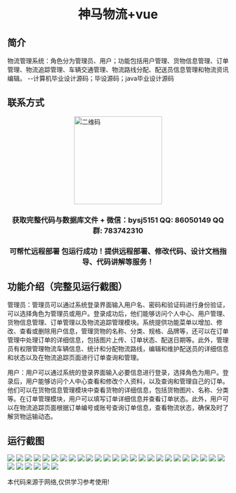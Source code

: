 <p><h1 align="center">神马物流+vue</h1></p>

## 简介
物流管理系统：角色分为管理员、用户；功能包括用户管理、货物信息管理、订单管理、物流追踪管理、车辆交通管理、物流路线分配、配送员信息管理和物流资讯编辑。    --计算机毕业设计源码；毕设源码；java毕业设计源码


## 联系方式
<img src="https://bs-1329754181.cos.ap-shanghai.myqcloud.com/wx.jpg" alt="二维码" style="display: block; margin: 0 auto;" width="200px">
<p><h3 align="center">获取完整代码与数据库文件 + 微信：bysj5151 QQ: 86050149 QQ群: 783742310</h3></p>
<p><h3 align="center">可帮忙远程部署 包运行成功！提供远程部署、修改代码、设计文档指导、代码讲解等服务！</h3></p>

## 功能介绍（完整见运行截图）
管理员：管理员可以通过系统登录界面输入用户名、密码和验证码进行身份验证，可以选择角色为管理员或用户。登录成功后，他们能够访问个人中心、用户管理、货物信息管理、订单管理以及物流追踪管理模块。系统提供功能菜单以增加、修改、查看或删除用户信息，管理货物的名称、分类、规格、品牌等，还可以在订单管理中处理订单的详细信息，包括图片上传、订单状态、配送日期等。此外，管理员有权限管理物流车辆信息、统计和分配物流路线，编辑和维护配送员的详细信息和状态以及在物流追踪页面进行订单查询和管理。

用户：用户可以通过系统的登录界面输入必要信息进行登录，选择角色为用户。登录后，用户能够访问个人中心查看和修改个人资料，以及查询和管理自己的订单。他们可以在货物信息管理模块中查看货物的详细信息，包括货物图片、名称、分类等。在订单管理模块，用户可以填写订单详细信息并查看订单状态。此外，用户可以在物流追踪页面根据订单编号或账号查询订单信息，查看物流状态，确保及时了解货物运输动态。


## 运行截图
![](https://bs-1329754181.cos.ap-shanghai.myqcloud.com/ssm/ShenMaLogistics/img/001.jpg)
![](https://bs-1329754181.cos.ap-shanghai.myqcloud.com/ssm/ShenMaLogistics/img/002.jpg)
![](https://bs-1329754181.cos.ap-shanghai.myqcloud.com/ssm/ShenMaLogistics/img/003.jpg)
![](https://bs-1329754181.cos.ap-shanghai.myqcloud.com/ssm/ShenMaLogistics/img/004.jpg)
![](https://bs-1329754181.cos.ap-shanghai.myqcloud.com/ssm/ShenMaLogistics/img/005.jpg)
![](https://bs-1329754181.cos.ap-shanghai.myqcloud.com/ssm/ShenMaLogistics/img/006.jpg)
![](https://bs-1329754181.cos.ap-shanghai.myqcloud.com/ssm/ShenMaLogistics/img/007.jpg)
![](https://bs-1329754181.cos.ap-shanghai.myqcloud.com/ssm/ShenMaLogistics/img/008.jpg)
![](https://bs-1329754181.cos.ap-shanghai.myqcloud.com/ssm/ShenMaLogistics/img/009.jpg)
![](https://bs-1329754181.cos.ap-shanghai.myqcloud.com/ssm/ShenMaLogistics/img/010.jpg)
![](https://bs-1329754181.cos.ap-shanghai.myqcloud.com/ssm/ShenMaLogistics/img/011.jpg)
![](https://bs-1329754181.cos.ap-shanghai.myqcloud.com/ssm/ShenMaLogistics/img/012.jpg)
![](https://bs-1329754181.cos.ap-shanghai.myqcloud.com/ssm/ShenMaLogistics/img/013.jpg)
![](https://bs-1329754181.cos.ap-shanghai.myqcloud.com/ssm/ShenMaLogistics/img/014.jpg)
![](https://bs-1329754181.cos.ap-shanghai.myqcloud.com/ssm/ShenMaLogistics/img/015.jpg)
![](https://bs-1329754181.cos.ap-shanghai.myqcloud.com/ssm/ShenMaLogistics/img/016.jpg)
![](https://bs-1329754181.cos.ap-shanghai.myqcloud.com/ssm/ShenMaLogistics/img/017.jpg)
![](https://bs-1329754181.cos.ap-shanghai.myqcloud.com/ssm/ShenMaLogistics/img/018.jpg)
![](https://bs-1329754181.cos.ap-shanghai.myqcloud.com/ssm/ShenMaLogistics/img/019.jpg)
![](https://bs-1329754181.cos.ap-shanghai.myqcloud.com/ssm/ShenMaLogistics/img/020.jpg)
![](https://bs-1329754181.cos.ap-shanghai.myqcloud.com/ssm/ShenMaLogistics/img/021.jpg)
![](https://bs-1329754181.cos.ap-shanghai.myqcloud.com/ssm/ShenMaLogistics/img/022.jpg)
![](https://bs-1329754181.cos.ap-shanghai.myqcloud.com/ssm/ShenMaLogistics/img/023.jpg)
![](https://bs-1329754181.cos.ap-shanghai.myqcloud.com/ssm/ShenMaLogistics/img/024.jpg)
![](https://bs-1329754181.cos.ap-shanghai.myqcloud.com/ssm/ShenMaLogistics/img/025.jpg)
![](https://bs-1329754181.cos.ap-shanghai.myqcloud.com/ssm/ShenMaLogistics/img/026.jpg)
![](https://bs-1329754181.cos.ap-shanghai.myqcloud.com/ssm/ShenMaLogistics/img/027.jpg)
![](https://bs-1329754181.cos.ap-shanghai.myqcloud.com/ssm/ShenMaLogistics/img/028.jpg)
![](https://bs-1329754181.cos.ap-shanghai.myqcloud.com/ssm/ShenMaLogistics/img/029.jpg)
![](https://bs-1329754181.cos.ap-shanghai.myqcloud.com/ssm/ShenMaLogistics/img/030.jpg)
![](https://bs-1329754181.cos.ap-shanghai.myqcloud.com/ssm/ShenMaLogistics/img/031.jpg)

<p>本代码来源于网络,仅供学习参考使用!</p>

